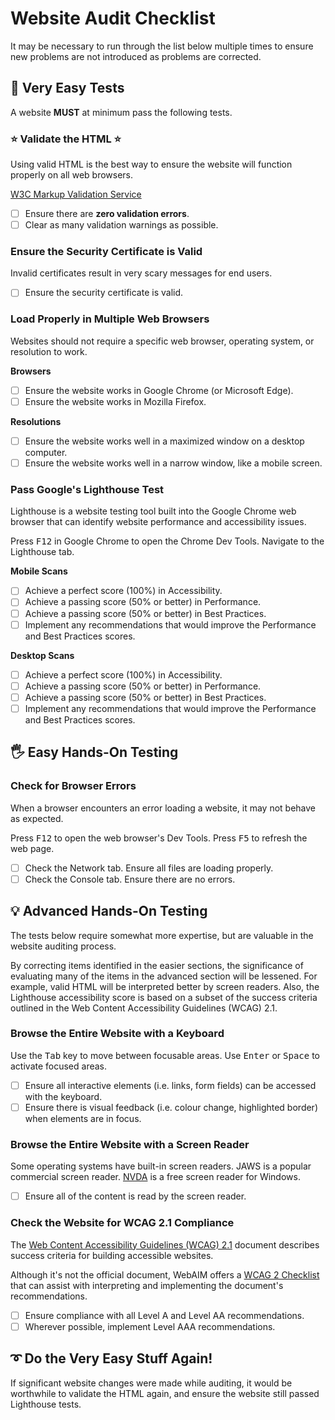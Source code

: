 # Website Audit Checklist

It may be necessary to run through the list below multiple times
to ensure new problems are not introduced as problems are corrected.

## 👶 Very Easy Tests

A website **MUST** at minimum pass the following tests.

### ⭐ Validate the HTML ⭐

Using valid HTML is the best way to ensure the website will function properly
on all web browsers.

[W3C Markup Validation Service](https://validator.w3.org/)

-   [ ] Ensure there are **zero validation errors**.
-   [ ] Clear as many validation warnings as possible.

### Ensure the Security Certificate is Valid

Invalid certificates result in very scary messages for end users.

-   [ ] Ensure the security certificate is valid.

### Load Properly in Multiple Web Browsers

Websites should not require a specific web browser, operating system, or resolution to work.

**Browsers**

-   [ ] Ensure the website works in Google Chrome (or Microsoft Edge).
-   [ ] Ensure the website works in Mozilla Firefox.

**Resolutions**

-   [ ] Ensure the website works well in a maximized window on a desktop computer.
-   [ ] Ensure the website works well in a narrow window, like a mobile screen.

### Pass Google's Lighthouse Test

Lighthouse is a website testing tool built into the Google Chrome web browser
that can identify website performance and accessibility issues.

Press <kbd>F12</kbd> in Google Chrome to open the Chrome Dev Tools.
Navigate to the Lighthouse tab.

**Mobile Scans**

-   [ ] Achieve a perfect score (100%) in Accessibility.
-   [ ] Achieve a passing score (50% or better) in Performance.
-   [ ] Achieve a passing score (50% or better) in Best Practices.
-   [ ] Implement any recommendations that would improve the Performance and Best Practices scores.

**Desktop Scans**

-   [ ] Achieve a perfect score (100%) in Accessibility.
-   [ ] Achieve a passing score (50% or better) in Performance.
-   [ ] Achieve a passing score (50% or better) in Best Practices.
-   [ ] Implement any recommendations that would improve the Performance and Best Practices scores.

## 🖐 Easy Hands-On Testing

### Check for Browser Errors

When a browser encounters an error loading a website, it may not behave as expected.

Press <kbd>F12</kbd> to open the web browser's Dev Tools.
Press <kbd>F5</kbd> to refresh the web page.

-   [ ] Check the Network tab.  Ensure all files are loading properly.
-   [ ] Check the Console tab.  Ensure there are no errors.

## 💡 Advanced Hands-On Testing

The tests below require somewhat more expertise,
but are valuable in the website auditing process.

By correcting items identified in the easier sections,
the significance of evaluating many of the items in the advanced section will be lessened.
For example, valid HTML will be interpreted better by screen readers.
Also, the Lighthouse accessibility score is based on a subset of the success criteria
outlined in the Web Content Accessibility Guidelines (WCAG) 2.1.

### Browse the Entire Website with a Keyboard

Use the <kbd>Tab</kbd> key to move between focusable areas.
Use <kbd>Enter</kbd> or <kbd>Space</kbd> to activate focused areas.

-   [ ] Ensure all interactive elements (i.e. links, form fields) can be accessed with the keyboard.
-   [ ] Ensure there is visual feedback (i.e. colour change, highlighted border) when elements are in focus.

### Browse the Entire Website with a Screen Reader

Some operating systems have built-in screen readers.
JAWS is a popular commercial screen reader.
[NVDA](https://www.nvaccess.org/) is a free screen reader for Windows.

-   [ ] Ensure all of the content is read by the screen reader.

### Check the Website for WCAG 2.1 Compliance

The [Web Content Accessibility Guidelines (WCAG) 2.1](https://www.w3.org/TR/WCAG21/) document
describes success criteria for building accessible websites.

Although it's not the official document,
WebAIM offers a [WCAG 2 Checklist](https://webaim.org/standards/wcag/checklist)
that can assist with interpreting and implementing the document's recommendations.

-   [ ] Ensure compliance with all Level A and Level AA recommendations.
-   [ ] Wherever possible, implement Level AAA recommendations.

## ➰ Do the Very Easy Stuff Again!

If significant website changes were made while auditing,
it would be worthwhile to validate the HTML again, and ensure the website still passed Lighthouse tests.
